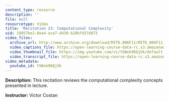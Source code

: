 ```yaml
---
content_type: resource
description: ''
file: null
resourcetype: Video
title: 'Recitation 23: Computational Complexity'
uid: 19857be2-8ea4-ace7-d430-b28bfd37d873
video_files:
  archive_url: http://www.archive.org/download/MIT6.006F11/MIT6_006F11_rec23_300k.mp4
  video_captions_file: https://open-learning-course-data-rc.s3.amazonaws.com/6-006-introduction-to-algorithms-fall-2011/997e8ae4b7a255738d284d82882fb8b0_t5Wxk96QjUk.vtt
  video_thumbnail_file: https://img.youtube.com/vi/t5Wxk96QjUk/default.jpg
  video_transcript_file: https://open-learning-course-data-rc.s3.amazonaws.com/6-006-introduction-to-algorithms-fall-2011/168b6e05da169297f26caad846c1f722_t5Wxk96QjUk.pdf
video_metadata:
  youtube_id: t5Wxk96QjUk
---
```


**Description:** This recitation reviews the computational complexity concepts presented in lecture.

**Instructor:** Victor Costan